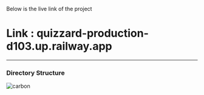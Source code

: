 <p>Below is the live link of the project</p>
<h1> Link : quizzard-production-d103.up.railway.app</h1>
<hr>
<h3>Directory Structure</h3>

![carbon](https://github.com/user-attachments/assets/01c91de5-5bf1-4ce8-9b8b-29790fe126e9)

